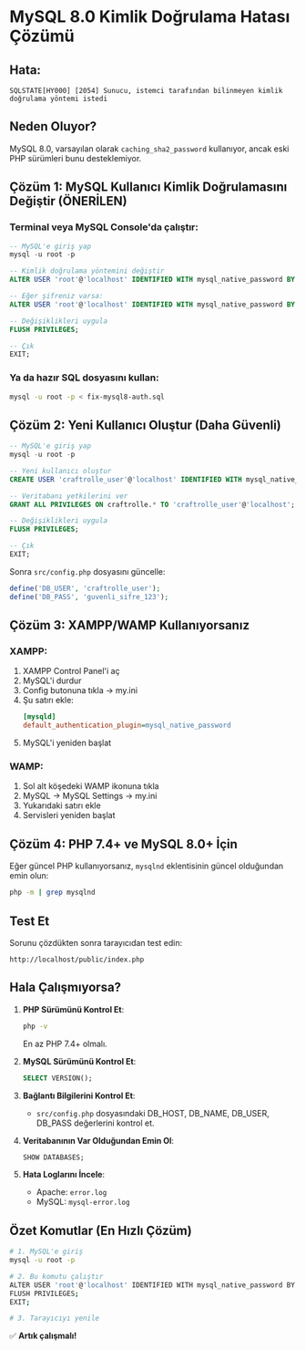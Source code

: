 # MySQL 8.0 Kimlik Doğrulama Hatası Çözümü

## Hata:
```
SQLSTATE[HY000] [2054] Sunucu, istemci tarafından bilinmeyen kimlik doğrulama yöntemi istedi
```

## Neden Oluyor?
MySQL 8.0, varsayılan olarak `caching_sha2_password` kullanıyor, ancak eski PHP sürümleri bunu desteklemiyor.

## Çözüm 1: MySQL Kullanıcı Kimlik Doğrulamasını Değiştir (ÖNERİLEN)

### Terminal veya MySQL Console'da çalıştır:

```sql
-- MySQL'e giriş yap
mysql -u root -p

-- Kimlik doğrulama yöntemini değiştir
ALTER USER 'root'@'localhost' IDENTIFIED WITH mysql_native_password BY '';

-- Eğer şifreniz varsa:
ALTER USER 'root'@'localhost' IDENTIFIED WITH mysql_native_password BY 'your_password';

-- Değişiklikleri uygula
FLUSH PRIVILEGES;

-- Çık
EXIT;
```

### Ya da hazır SQL dosyasını kullan:
```bash
mysql -u root -p < fix-mysql8-auth.sql
```

## Çözüm 2: Yeni Kullanıcı Oluştur (Daha Güvenli)

```sql
-- MySQL'e giriş yap
mysql -u root -p

-- Yeni kullanıcı oluştur
CREATE USER 'craftrolle_user'@'localhost' IDENTIFIED WITH mysql_native_password BY 'guvenli_sifre_123';

-- Veritabanı yetkilerini ver
GRANT ALL PRIVILEGES ON craftrolle.* TO 'craftrolle_user'@'localhost';

-- Değişiklikleri uygula
FLUSH PRIVILEGES;

-- Çık
EXIT;
```

Sonra `src/config.php` dosyasını güncelle:
```php
define('DB_USER', 'craftrolle_user');
define('DB_PASS', 'guvenli_sifre_123');
```

## Çözüm 3: XAMPP/WAMP Kullanıyorsanız

### XAMPP:
1. XAMPP Control Panel'i aç
2. MySQL'i durdur
3. Config butonuna tıkla → my.ini
4. Şu satırı ekle:
   ```ini
   [mysqld]
   default_authentication_plugin=mysql_native_password
   ```
5. MySQL'i yeniden başlat

### WAMP:
1. Sol alt köşedeki WAMP ikonuna tıkla
2. MySQL → MySQL Settings → my.ini
3. Yukarıdaki satırı ekle
4. Servisleri yeniden başlat

## Çözüm 4: PHP 7.4+ ve MySQL 8.0+ İçin

Eğer güncel PHP kullanıyorsanız, `mysqlnd` eklentisinin güncel olduğundan emin olun:
```bash
php -m | grep mysqlnd
```

## Test Et

Sorunu çözdükten sonra tarayıcıdan test edin:
```
http://localhost/public/index.php
```

## Hala Çalışmıyorsa?

1. **PHP Sürümünü Kontrol Et**:
   ```bash
   php -v
   ```
   En az PHP 7.4+ olmalı.

2. **MySQL Sürümünü Kontrol Et**:
   ```sql
   SELECT VERSION();
   ```

3. **Bağlantı Bilgilerini Kontrol Et**:
   - `src/config.php` dosyasındaki DB_HOST, DB_NAME, DB_USER, DB_PASS değerlerini kontrol et.

4. **Veritabanının Var Olduğundan Emin Ol**:
   ```sql
   SHOW DATABASES;
   ```

5. **Hata Loglarını İncele**:
   - Apache: `error.log`
   - MySQL: `mysql-error.log`

## Özet Komutlar (En Hızlı Çözüm)

```bash
# 1. MySQL'e giriş
mysql -u root -p

# 2. Bu komutu çalıştır
ALTER USER 'root'@'localhost' IDENTIFIED WITH mysql_native_password BY '';
FLUSH PRIVILEGES;
EXIT;

# 3. Tarayıcıyı yenile
```

✅ **Artık çalışmalı!**
